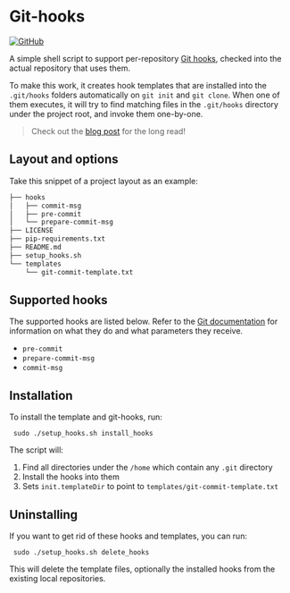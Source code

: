 # Git-hooks

[![GitHub](https://img.shields.io/github/license/mmphego/medium-to-speech.svg)](LICENSE)

A simple shell script to support per-repository [Git hooks](https://git-scm.com/docs/githooks), checked into the actual repository that uses them.

To make this work, it creates hook templates that are installed into the `.git/hooks` folders automatically on `git init` and `git clone`. When one of them executes, it will try to find matching files in the `.git/hooks` directory under the project root, and invoke them one-by-one.

> Check out the [blog post](https://blog.mphomphego.co.za/blog/2019/02/28/How-I-increased-my-productivity-using-dotfiles.html) for the long read!

## Layout and options

Take this snippet of a project layout as an example:

```bash
├── hooks
│   ├── commit-msg
│   ├── pre-commit
│   └── prepare-commit-msg
├── LICENSE
├── pip-requirements.txt
├── README.md
├── setup_hooks.sh
└── templates
    └── git-commit-template.txt
```

## Supported hooks

The supported hooks are listed below. Refer to the [Git documentation](https://git-scm.com/docs/githooks) for information on what they do and what parameters they receive.

- `pre-commit`
- `prepare-commit-msg`
- `commit-msg`

## Installation

To install the template and git-hooks, run:
```shell
 sudo ./setup_hooks.sh install_hooks
```
The script will:

1. Find all directories under the `/home` which contain any `.git` directory
2. Install the hooks into them
3. Sets `init.templateDir` to point to `templates/git-commit-template.txt`

## Uninstalling

If you want to get rid of these hooks and templates, you can run:

```shell
 sudo ./setup_hooks.sh delete_hooks
```

This will delete the template files, optionally the installed hooks from the existing local repositories.
